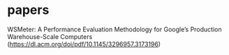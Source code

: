 # papers

WSMeter: A Performance Evaluation Methodology for Google’s Production Warehouse-Scale Computers (https://dl.acm.org/doi/pdf/10.1145/3296957.3173196)
